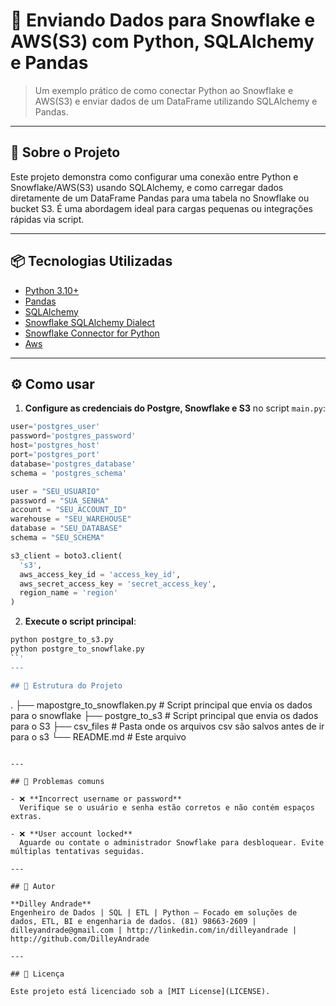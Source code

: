 # 🚀 Enviando Dados para Snowflake e AWS(S3) com Python, SQLAlchemy e Pandas

> Um exemplo prático de como conectar Python ao Snowflake e AWS(S3) e enviar dados de um DataFrame utilizando SQLAlchemy e Pandas.

---

## 📌 Sobre o Projeto

Este projeto demonstra como configurar uma conexão entre Python e Snowflake/AWS(S3) usando SQLAlchemy, e como carregar dados diretamente de um DataFrame Pandas para uma tabela no Snowflake ou bucket S3. É uma abordagem ideal para cargas pequenas ou integrações rápidas via script.

---

## 📦 Tecnologias Utilizadas

- [Python 3.10+](https://www.python.org/)
- [Pandas](https://pandas.pydata.org/)
- [SQLAlchemy](https://www.sqlalchemy.org/)
- [Snowflake SQLAlchemy Dialect](https://docs.snowflake.com/en/user-guide/sqlalchemy)
- [Snowflake Connector for Python](https://docs.snowflake.com/en/developer-guide/python-connector)
- [Aws](https://aws.amazon.com/)

---

## ⚙️ Como usar

1. **Configure as credenciais do Postgre, Snowflake e S3** no script `main.py`:

```python
user='postgres_user'
password='postgres_password'
host='postgres_host'
port='postgres_port'
database='postgres_database'
schema = 'postgres_schema'
```

```python
user = "SEU_USUARIO"
password = "SUA_SENHA"
account = "SEU_ACCOUNT_ID"
warehouse = "SEU_WAREHOUSE"
database = "SEU_DATABASE"
schema = "SEU_SCHEMA"
```

```python
s3_client = boto3.client(
  's3',
  aws_access_key_id = 'access_key_id',
  aws_secret_access_key = 'secret_access_key',
  region_name = 'region'
)
```

2. **Execute o script principal**:

```bash
python postgre_to_s3.py
python postgre_to_snowflake.py
``'
---

## 📂 Estrutura do Projeto

```
.
├── mapostgre_to_snowflaken.py  # Script principal que envia os dados para o snowflake
├── postgre_to_s3               # Script principal que envia os dados para o S3
├── csv_files                   # Pasta onde os arquivos csv são salvos antes de ir para o s3
└── README.md                   # Este arquivo
```

---

## 🛑 Problemas comuns

- ❌ **Incorrect username or password**  
  Verifique se o usuário e senha estão corretos e não contém espaços extras.

- ❌ **User account locked**  
  Aguarde ou contate o administrador Snowflake para desbloquear. Evite múltiplas tentativas seguidas.

---

## 👤 Autor

**Dilley Andrade**  
Engenheiro de Dados | SQL | ETL | Python — Focado em soluções de dados, ETL, BI e engenharia de dados. (81) 98663-2609 | dilleyandrade@gmail.com | http://linkedin.com/in/dilleyandrade | http://github.com/DilleyAndrade

---

## 📃 Licença

Este projeto está licenciado sob a [MIT License](LICENSE).
